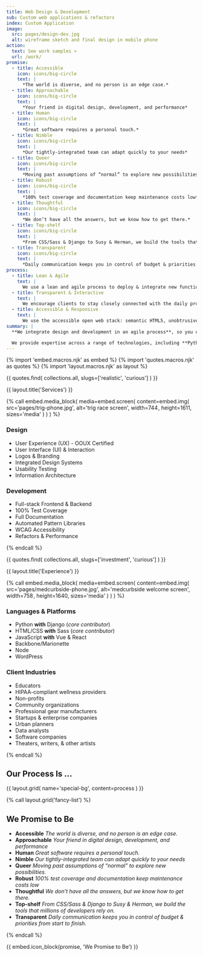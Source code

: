 ```yaml
---
title: Web Design & Development
sub: Custom web applications & refactors
index: Custom Application
image:
  src: pages/design-dev.jpg
  alt: wireframe sketch and final design in mobile phone
action:
  text: See work samples »
  url: /work/
promise:
  - title: Accessible
    icon: icons/big-circle
    text: |
      *The world is diverse, and no person is an edge case.*
  - title: Approachable
    icon: icons/big-circle
    text: |
      *Your friend in digital design, development, and performance*
  - title: Human
    icon: icons/big-circle
    text: |
      *Great software requires a personal touch.*
  - title: Nimble
    icon: icons/big-circle
    text: |
      *Our tightly-integrated team can adapt quickly to your needs*
  - title: Queer
    icon: icons/big-circle
    text: |
      *Moving past assumptions of “normal” to explore new possibilities.*
  - title: Robust
    icon: icons/big-circle
    text: |
      *100% test coverage and documentation keep maintenance costs low*
  - title: Thoughtful
    icon: icons/big-circle
    text: |
      *We don’t have all the answers, but we know how to get there.*
  - title: Top-shelf
    icon: icons/big-circle
    text: |
      *From CSS/Sass & Django to Susy & Herman, we build the tools that millions of developers rely on.*
  - title: Transparent
    icon: icons/big-circle
    text: |
      *Daily communication keeps you in control of budget & priorities from start to finish.*
process:
  - title: Lean & Agile
    text: |
      We use a lean and agile process to deploy & integrate new functionality frequently, aiming to deliver usable product launches as early and often as possible.
  - title: Transparent & Interactive
    text: |
      We encourage clients to stay closely connected with the daily progress, offering frequent feedback and re-prioritization via Trello or Pivotal Tracker.
  - title: Accessible & Responsive
    text: |
      We use the accessible open web stack: semantic HTML5, unobtrusive JavaScript, and advanced CSS – backed by Python & Django on the server.
summary: |
  **We integrate design and development in an agile process**, so you only need to hire one team – completely focused on achieving your goals with smooth and efficient progress from concept to launch and beyond. Starting from user needs, we collaborate with you to deliver usable features quickly and efficiently.

  We provide expertise across a range of technologies, including **Python/Django**, accessible **HTML**, modern **Sass/CSS**, **Vue**, **Node**, **Backbone/Marionette**, and more.
---
```


{% import 'embed.macros.njk' as embed %}
{% import 'quotes.macros.njk' as quotes %}
{% import 'layout.macros.njk' as layout %}

{{ quotes.find(
  collections.all,
  slugs=['realistic', 'curious']
) }}

{{ layout.title('Services') }}

{% call embed.media_block(
  media=embed.screen(
    content=embed.img(
      src='pages/trig-phone.jpg',
      alt='trig race screen',
      width=744 ,
      height=1611,
      sizes='media'
    )
  )
) %}

### Design

- User Experience (UX) - OOUX Certified
- User Interface (UI) & Interaction
- Logos & Branding
- Integrated Design Systems
- Usability Testing
- Information Architecture

### Development

- Full-stack Frontend & Backend
- 100% Test Coverage
- Full Documentation
- Automated Pattern Libraries
- WCAG Accessibility
- Refactors & Performance

{% endcall %}

{{ quotes.find(
  collections.all,
  slugs=['investment', 'curious']
) }}

{{ layout.title('Experience') }}

{% call embed.media_block(
  media=embed.screen(
    content=embed.img(
      src='pages/medcurbside-phone.jpg',
      alt='medcurbside welcome screen',
      width=758 ,
      height=1640,
      sizes='media'
    )
  )
) %}

### Languages & Platforms

- Python **with** Django (*core contributor*)
- HTML/CSS **with** Sass (*core contributor*)
- JavaScript **with** Vue & React
- Backbone/Marionette
- Node
- WordPress

### Client Industries

- Educators
- HIPAA-compliant wellness providers
- Non-profits
- Community organizations
- Professional gear manufacturers
- Startups & enterprise companies
- Urban planners
- Data analysts
- Software companies
- Theaters, writers, & other artists

{% endcall %}

## Our Process Is ...


{{ layout.grid(
  name='special-bg',
  content=process
) }}


{% call layout.grid('fancy-list') %}

## We Promise to Be

  - **Accessible**
  *The world is diverse, and no person is an edge case.*
  - **Approachable**
  *Your friend in digital design, development, and performance*
  - **Human**
  *Great software requires a personal touch.*
  - **Nimble**
  *Our tightly-integrated team can adapt quickly to your needs*
  - **Queer**
  *Moving past assumptions of “normal” to explore new possibilities.*
  - **Robust**
  *100% test coverage and documentation keep maintenance costs low*
  - **Thoughtful**
  *We don’t have all the answers, but we know how to get there.*
  - **Top-shelf**
  *From CSS/Sass & Django to Susy & Herman, we build the tools that millions of developers rely on.*
  - **Transparent**
  *Daily communication keeps you in control of budget & priorities from start to finish.*

{% endcall %}

{{ embed.icon_block(promise, 'We Promise to Be') }}

